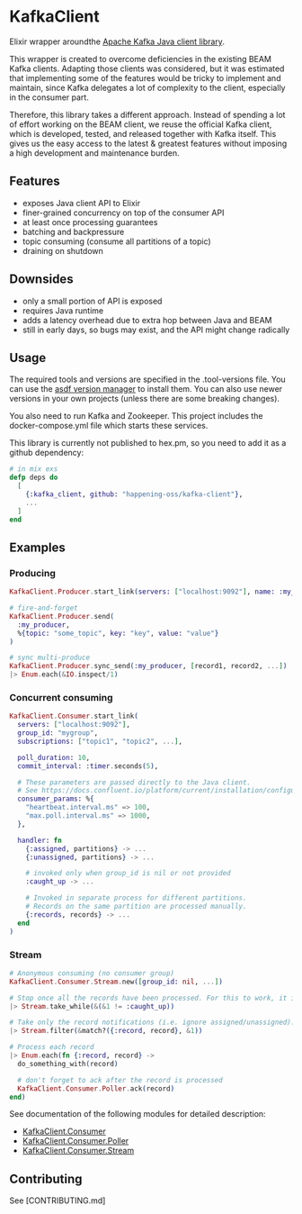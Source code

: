 # KafkaClient

Elixir wrapper aroundthe [Apache Kafka Java client library](https://javadoc.io/doc/org.apache.kafka/kafka-clients/latest/index.html).

This wrapper is created to overcome deficiencies in the existing BEAM Kafka clients. Adapting those clients was considered, but it was estimated that implementing some of the features would be tricky to implement and maintain, since Kafka delegates a lot of complexity to the client, especially in the consumer part.

Therefore, this library takes a different approach. Instead of spending a lot of effort working on the BEAM client, we reuse the official Kafka client, which is developed, tested, and released together with Kafka itself. This gives us the easy access to the latest & greatest features without imposing a high development and maintenance burden.

## Features

- exposes Java client API to Elixir
- finer-grained concurrency on top of the consumer API
- at least once processing guarantees
- batching and backpressure
- topic consuming (consume all partitions of a topic)
- draining on shutdown

## Downsides

- only a small portion of API is exposed
- requires Java runtime
- adds a latency overhead due to extra hop between Java and BEAM
- still in early days, so bugs may exist, and the API might change radically

## Usage

The required tools and versions are specified in the .tool-versions file. You can use the [asdf version manager](https://asdf-vm.com/) to install them. You can also use newer versions in your own projects (unless there are some breaking changes).

You also need to run Kafka and Zookeeper. This project includes the docker-compose.yml file which starts these services.

This library is currently not published to hex.pm, so you need to add it as a github dependency:

```elixir
# in mix exs
defp deps do
  [
    {:kafka_client, github: "happening-oss/kafka-client"},
    ...
  ]
end
```

## Examples

### Producing

```elixir
KafkaClient.Producer.start_link(servers: ["localhost:9092"], name: :my_producer)

# fire-and-forget
KafkaClient.Producer.send(
  :my_producer,
  %{topic: "some_topic", key: "key", value: "value"}
)

# sync multi-produce
KafkaClient.Producer.sync_send(:my_producer, [record1, record2, ...])
|> Enum.each(&IO.inspect/1)
```

### Concurrent consuming

```elixir
KafkaClient.Consumer.start_link(
  servers: ["localhost:9092"],
  group_id: "mygroup",
  subscriptions: ["topic1", "topic2", ...],

  poll_duration: 10,
  commit_interval: :timer.seconds(5),

  # These parameters are passed directly to the Java client.
  # See https://docs.confluent.io/platform/current/installation/configuration/consumer-configs.html
  consumer_params: %{
    "heartbeat.interval.ms" => 100,
    "max.poll.interval.ms" => 1000,
  },

  handler: fn
    {:assigned, partitions} -> ...
    {:unassigned, partitions} -> ...

    # invoked only when group_id is nil or not provided
    :caught_up -> ...

    # Invoked in separate process for different partitions.
    # Records on the same partition are processed manually.
    {:records, records} -> ...
  end
)
```

### Stream

```elixir
# Anonymous consuming (no consumer group)
KafkaClient.Consumer.Stream.new([group_id: nil, ...])

# Stop once all the records have been processed. For this to work, it is important to ack each record.
|> Stream.take_while(&(&1 != :caught_up))

# Take only the record notifications (i.e. ignore assigned/unassigned).
|> Stream.filter(&match?({:record, record}, &1))

# Process each record
|> Enum.each(fn {:record, record} ->
  do_something_with(record)

  # don't forget to ack after the record is processed
  KafkaClient.Consumer.Poller.ack(record)
end)
```

See documentation of the following modules for detailed description:

- [KafkaClient.Consumer](lib/kafka_client/consumer.ex)
- [KafkaClient.Consumer.Poller](lib/kafka_client/consumer/poller.ex)
- [KafkaClient.Consumer.Stream](lib/kafka_client/consumer/stream.ex)

## Contributing

See [CONTRIBUTING.md]